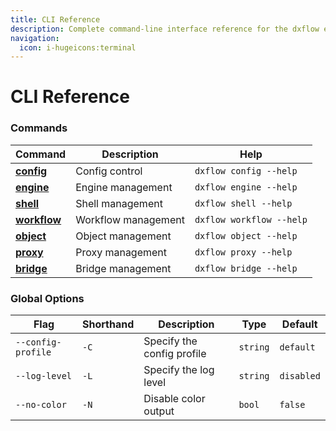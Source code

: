```yaml
---
title: CLI Reference
description: Complete command-line interface reference for the dxflow engine with detailed usage examples and options
navigation:
  icon: i-hugeicons:terminal
---
```


# CLI Reference

### Commands

| Command | Description | Help |
|---------|-------------|------|
| [**config**](/docs/cli/config) | Config control | `dxflow config --help` |
| [**engine**](/docs/cli/engine) | Engine management | `dxflow engine --help` |
| [**shell**](/docs/cli/shell) | Shell management | `dxflow shell --help` |
| [**workflow**](/docs/cli/workflow) | Workflow management | `dxflow workflow --help` |
| [**object**](/docs/cli/object) | Object management | `dxflow object --help` |
| [**proxy**](/docs/cli/proxy) | Proxy management | `dxflow proxy --help` |
| [**bridge**](/docs/cli/bridge) | Bridge management | `dxflow bridge --help` |

### Global Options

| Flag | Shorthand | Description | Type | Default |
|------|-----------|-------------|------|---------|
| `--config-profile` | `-C` | Specify the config profile | `string` | `default` |
| `--log-level` | `-L` | Specify the log level | `string` | `disabled` |
| `--no-color` | `-N` | Disable color output | `bool` | `false` |
